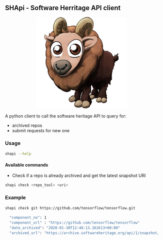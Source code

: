 ## SHApi - Software Herritage API client

<p align="center">
  <img src="docs/images/shapi.jpeg" alt="himalayan_thar" width="300" height="300"/>
</p>

A python client to call the software heritage API to query for:

- archived repos
- submit requests for new one

### Usage

```bash
shapi --help
```

#### Available commands

- Check if a repo is already archived and get the latest snapshot URI

```bash
shapi check <repo_tool> <uri>
```

### Example

```bash
shapi check git https://github.com/tensorflow/tensorflow.git
```


```bash
  "component_no": 1
  "component_url" : "https://github.com/tensorflow/tensorflow"
  "date_archived": "2020-01-30T12:48:13.162613+00:00"
  "archived_url": "https://archive.softwareheritage.org/api/1/snapshot/50a5123ba58a352be71a143446e2021c8f0471c9/"
```
